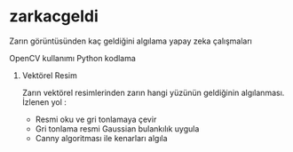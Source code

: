# zarkacgeldi
Zarın görüntüsünden kaç geldiğini algılama yapay zeka çalışmaları

OpenCV kullanımı
Python kodlama

1. Vektörel Resim
    
    Zarın vektörel resimlerinden zarın hangi yüzünün geldiğinin algılanması. 
    İzlenen yol :
    * Resmi oku ve gri tonlamaya çevir
    * Gri tonlama resmi Gaussian bulankılık uygula
    * Canny algoritması ile kenarları algıla 
